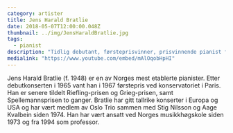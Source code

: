 ```yaml
---
category: artister
title: Jens Harald Bratlie
date: 2018-05-07T12:00:00.048Z
thumbnail: ../img/JensHaraldBratlie.jpg
tags:
  - pianist
description: "Tidlig debutant, førsteprisvinner, prisvinnende pianist for sine mange innspillinger, og professor ved Norges musikkhøgskole."
medialink: "https://www.youtube.com/embed/mAlOqobHpHI"
---
```

Jens Harald Bratlie (f. 1948) er en av Norges mest etablerte pianister. Etter debutkonserten i 1965 vant han i 1967 førstepris ved konservatoriet i Paris. Han er senere tildelt Riefling-prisen og Grieg-prisen, samt Spellemannsprisen to ganger. Bratlie har gitt tallrike konserter i Europa og USA og har vært medlem av Oslo Trio sammen med Stig Nilsson og Aage Kvalbein siden 1974. Han har vært ansatt ved Norges musikkhøgskole siden 1973 og fra 1994 som professor.
